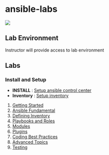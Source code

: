 # ansible-labs

![](https://upload.wikimedia.org/wikipedia/commons/thumb/2/24/Ansible_logo.svg/200px-Ansible_logo.svg.png)


## Lab Environment

Instructor will provide access to lab environment


## Labs

### Install and Setup

* __INSTALL__ : [Setup ansible control center](Install-Ansible.md)
* __Inventory__ : [Setup inventory](Configure-Inventory.md)


1. [Getting Started](1-getting-started.md)
2. [Ansible Fundamental](2-ansible-fundamentals.md)
3. [Defining Inventory](3-defining-inventory.md)
4. [Playbooks and Roles](4-playbooks-and-roles.md)
5. [Modules](5-modules.md)
6. [Plugins](6-plugins.md)
7. [Coding Best Practices](7-coding-best-practices.md)
8. [Advanced Topics](8-advanced-topics.md)
9. [Testing](9-testing.md)
